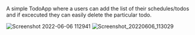A simple TodoApp where a users can add the list of their schedules/todos  and if excecuted they can easily delete the particular todo.

![Screenshot 2022-06-06 112941](https://user-images.githubusercontent.com/72566175/172145534-d548b6c6-e116-4dd5-9bed-bcc514f8f63e.jpg)
![Screenshot_20220606_113029](https://user-images.githubusercontent.com/72566175/172146039-cb517419-72b9-4327-8c79-504506eba075.jpg)
